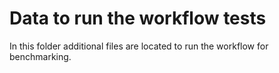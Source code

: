 # Data to run the workflow tests

In this folder additional files are located to run the workflow for benchmarking.
